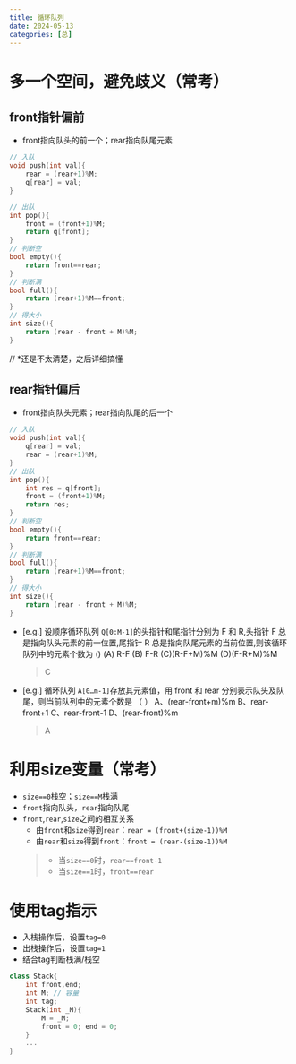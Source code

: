 ```yaml
---
title: 循环队列
date: 2024-05-13
categories: [总]
---
```


# 多一个空间，避免歧义（常考）
## front指针偏前
- front指向队头的前一个；rear指向队尾元素

<!-- more -->

```cpp
// 入队
void push(int val){
    rear = (rear+1)%M;
    q[rear] = val;
}

// 出队
int pop(){
    front = (front+1)%M;
    return q[front];
}
// 判断空
bool empty(){
    return front==rear;
}
// 判断满
bool full(){
    return (rear+1)%M==front;
}
// 得大小
int size(){
    return (rear - front + M)%M;
}
```
// *还是不太清楚，之后详细搞懂

## rear指针偏后
- front指向队头元素；rear指向队尾的后一个

```cpp
// 入队
void push(int val){
    q[rear] = val;
    rear = (rear+1)%M;
}
// 出队
int pop(){
    int res = q[front];
    front = (front+1)%M;
    return res;
}
// 判断空
bool empty(){
    return front==rear;
}
// 判断满
bool full(){
    return (rear+1)%M==front;
}
// 得大小
int size(){
    return (rear - front + M)%M;
}
```

- [e.g.] 设顺序循环队列 `Q[0:M-1]`的头指针和尾指针分别为 F 和 R,头指针 F 总是指向队头元素的前一位置,尾指针 R 总是指向队尾元素的当前位置,则该循环队列中的元素个数为 ()
(A) R-F (B) F-R (C)(R-F+M)%M (D)(F-R+M)%M
    > C

- [e.g.] 循环队列 `A[0…m-1]`存放其元素值，用 front 和 rear 分别表示队头及队尾，则当前队列中的元素个数是 （ ）
A、(rear-front+m)%m B、rear-front+1
C、rear-front-1 D、(rear-front)%m
    > A


# 利用size变量（常考）
- `size==0`栈空；`size==M`栈满
- `front`指向队头，`rear`指向队尾
- `front`,`rear`,`size`之间的相互关系
    - 由`front`和`size`得到`rear`：`rear = (front+(size-1))%M`
    - 由`rear`和`size`得到`front`：`front = (rear-(size-1))%M`
    > - 当`size==0`时，`rear==front-1`
    > - 当`size==1`时，`front==rear`


# 使用tag指示
- 入栈操作后，设置`tag=0`
- 出栈操作后，设置`tag=1`
- 结合tag判断栈满/栈空

```cpp
class Stack{
    int front,end;
    int M; // 容量
    int tag;
    Stack(int _M){
        M = _M;
        front = 0; end = 0;
    }
    ...
}
```